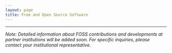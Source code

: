 ```yaml
---
layout: page
title: Free and Open Source Software
---
```


<!-- KFUG, PLUS, UniAK, LFUI, ÖNB, ÖAW, UniVie -->

---
*Note: Detailed information about FOSS contributions and developments at partner institutions will be added soon. For specific inquiries, please contact your institutional representative.*